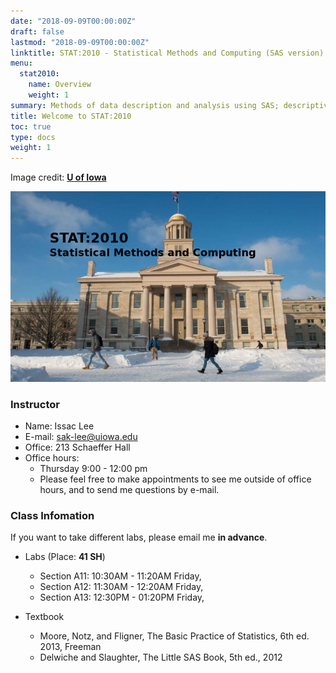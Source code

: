 ```yaml
---
date: "2018-09-09T00:00:00Z"
draft: false
lastmod: "2018-09-09T00:00:00Z"
linktitle: STAT:2010 - Statistical Methods and Computing (SAS version)
menu:
  stat2010: 
    name: Overview
    weight: 1
summary: Methods of data description and analysis using SAS; descriptive statistics, graphical presentation, estimation, hypothesis testing, sample size, power; emphasis on learning statistical methods and concepts through hands-on experience with real data.
title: Welcome to STAT:2010
toc: true
type: docs
weight: 1
---
```


Image credit: [**U of Iowa**](https://stat.uiowa.edu/sites/stat.uiowa.edu/files/styles/feature/public/field/image/home_page12_5.jpg?itok=kZHhEn5I)

![Image credit](stat2010.jpg) 

### Instructor

- Name: Issac Lee
- E-mail: sak-lee@uiowa.edu
- Office: 213 Schaeffer Hall
- Office hours: 
  - Thursday 9:00 - 12:00 pm
  - Please feel free to make appointments to see me outside of office hours, and to send me questions by e-mail.

### Class Infomation

If you want to take different labs, please email me **in advance**.

- Labs (Place: **41 SH**)

  - Section A11: 10:30AM - 11:20AM Friday, 
  - Section A12: 11:30AM - 12:20AM Friday, 
  - Section A13: 12:30PM - 01:20PM Friday, 

- Textbook

  - Moore, Notz, and Fligner, The Basic Practice of Statistics, 6th ed. 2013, Freeman
  - Delwiche and Slaughter, The Little SAS Book, 5th ed., 2012

